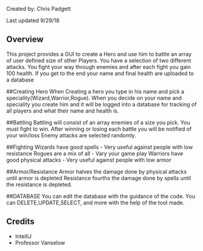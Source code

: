Created by: Chris Padgett

Last updated 9/29/18

## Overview
This project provides a GUI to create a Hero and use him to battle
an array of user defined size of other Players. You have a selection of two
different attacks. You fight your way through enemies and after each fight you gain 100 health.
If you get to the end your name and final health are uploaded to a database


##Creating Hero
When Creating a hero you type in his name and pick a speciality(Wizard,Warrior,Rogue).
When you decide on your name and speciality you create him and it will be logged
into a database for tracking of all players and what their name and health is.

##Battling
Battling will consist of an array enemies of a size you pick. You must fight to win.
After winning or losing each battle you will be notified of your win/loss
Enemy attacks are selected randomly.

##Fighting
Wizards have good spells - Very useful against people with low resistance
Rogues are a mix of all - Vary your game play
Warriors have good physical attacks - Very useful against people with low armor

##Armor/Resistance
  Armor halves the damage done by physical attacks until armor is depleted
  Resistance fourths the damage done by spells until the resistance is depleted.



##DATABASE
  You can edit the database with the guidance of the code. You can DELETE,UPDATE,SELECT, and more
  with the help of the tool made.

## Credits
* IntelliJ
* Professor Vanselow
